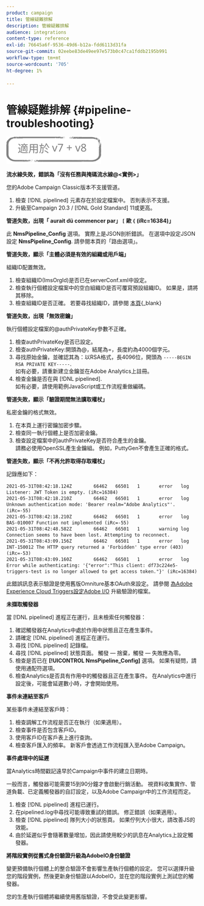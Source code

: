 ```yaml
---
product: campaign
title: 管線疑難排解
description: 管線疑難排解
audience: integrations
content-type: reference
exl-id: 76645a6f-9536-49d6-b12a-fdd6113d31fa
source-git-commit: 02eebe83de49ee97e573b0c47ca1fddb2195b991
workflow-type: tm+mt
source-wordcount: '705'
ht-degree: 1%

---
```


# 管線疑難排解 {#pipeline-troubleshooting}

![](../../assets/common.svg)

**流水線失敗，錯誤為「沒有任務與掩碼流水線@&lt;實例>」**

您的Adobe Campaign Classic版本不支援管道。

1. 檢查 [!DNL pipelined] 元素存在於設定檔案中。 否則表示不支援。
1. 升級至Campaign 20.3 / [!DNL Gold Standard] 11或更高。

**管道失敗，出現「 aurait dü commencer par」 `[` 歐 `{` (iRc=16384)」**

此 **NmsPipeline_Config** 選項。 實際上是JSON剖析錯誤。
在選項中設定JSON設定 **NmsPipeline_Config**. 請參閱本頁的「路由選項」。

**管道失敗，顯示「主體必須是有效的組織或用戶端」**

組織ID配置無效。

1. 檢查組織ID(ImsOrgId)是否已在serverConf.xml中設定。
1. 檢查執行個體設定檔案中的空白組織ID是否可覆寫預設組織ID。 如果是，請將其移除。
1. 檢查組織ID是否正確。 若要尋找組織ID，請參閱 [本頁](https://experienceleague.adobe.com/docs/core-services/interface/administration/organizations.html?lang=zh-Hant){_blank}

**管道失敗，出現「無效密鑰」**

執行個體設定檔案的@authPrivateKey參數不正確。

1. 檢查authPrivateKey是否已設定。
1. 檢查authPrivateKey:開頭為@，結尾為=，長度約為4000個字元。
1. 尋找原始金鑰，並確認其為：以RSA格式，長4096位，開頭為 `-----BEGIN RSA PRIVATE KEY-----`.
   <br> 如有必要，請重新建立金鑰並在Adobe Analytics上註冊。
1. 檢查金鑰是否在與 [!DNL pipelined]. <br>如有必要，請使用範例JavaScript或工作流程重做編碼。

**管道失敗，顯示「驗證期間無法讀取權杖」**

私密金鑰的格式無效。

1. 在本頁上運行密鑰加密步驟。
1. 檢查同一執行個體上是否加密金鑰。
1. 檢查設定檔案中的authPrivateKey是否符合產生的金鑰。 <br>請務必使用OpenSSL產生金鑰組。 例如，PuttyGen不會產生正確的格式。

**管道失敗，顯示「不再允許取得存取權杖」**

記錄應如下：

```
2021-05-31T08:42:18.124Z        66462   66501   1       error   log     Listener: JWT Token is empty. (iRc=16384)
2021-05-31T08:42:18.210Z        66462   66501   1       error   log     Unknown authentication mode: 'Bearer realm="Adobe Analytics"'. (iRc=-55)
2021-05-31T08:42:18.210Z        66462   66501   1       error   log     BAS-010007 Function not implemented (iRc=-55)
2021-05-31T08:42:48.582Z        66462   66501   1       warning log     Connection seems to have been lost. Attempting to reconnect.
2021-05-31T08:43:09.156Z        66462   66501   1       error   log     INT-150012 The HTTP query returned a 'Forbidden' type error (403) (iRc=-53)
2021-05-31T08:43:09.160Z        66462   66501   1       error   log     Error while authenticating: '{"error":"This client: df73c224e5-triggers-test is no longer allowed to get access token."}' (iRc=16384)
```

此錯誤訊息表示驗證是使用舊版Omniture基本OAuth來設定。 請參閱 [為Adobe Experience Cloud Triggers設定Adobe I/O](../../integrations/using/configuring-adobe-io.md) 升級驗證的檔案。

**未擷取觸發器**

當 [!DNL pipelined] 進程正在運行，且未檢索任何觸發器：

1. 確認觸發器在Analytics中處於作用中狀態且正在產生事件。
1. 請確定 [!DNL pipelined] 進程正在運行。
1. 尋找 [!DNL pipelined] 記錄檔。
1. 尋找 [!DNL pipelined] 狀態頁面。 觸發 — 捨棄，觸發 — 失敗應為零。
1. 檢查是否已在 **[!UICONTROL NmsPipeline_Config]** 選項。 如果有疑問，請使用通配符選項。
1. 檢查Analytics是否具有作用中的觸發器且正在產生事件。 在Analytics中進行設定後，可能會延遲數小時，才會開始使用。

**事件未連結至客戶**

某些事件未連結至客戶時：

1. 檢查調解工作流程是否正在執行（如果適用）。
1. 檢查事件是否包含客戶ID。
1. 使用客戶ID在客戶表上進行查詢。
1. 檢查客戶匯入的頻率。 新客戶會透過工作流程匯入至Adobe Campaign。

**事件處理中的延遲**

當Analytics時間戳記遠早於Campaign中事件的建立日期時。

一般而言，觸發器可能需要15到90分鐘才會啟動行銷活動。 視資料收集實作、管道負載、已定義觸發器的自訂設定，以及Adobe Campaign中的工作流程而定。

1. 檢查 [!DNL pipelined] 進程已運行。
1. 在pipelined.log中尋找可能導致重試的錯誤。 修正錯誤（如果適用）。
1. 檢查 [!DNL pipelined] 隊列大小的狀態頁。 如果佇列大小很大，請改善JS的效能。
1. 由於延遲似乎會隨著數量增加，因此請使用較少的訊息在Analytics上設定觸發器。

**將階段實例從舊式身份驗證升級為AdobeIO身份驗證**

變更預備執行個體上的整合驗證不會影響生產執行個體的設定。 您可以選擇升級您的階段實例，然後更新身份驗證以AdobeIO，並在您的階段實例上測試您的觸發器。

您的生產執行個體將繼續使用舊版驗證，不會受此變更影響。
